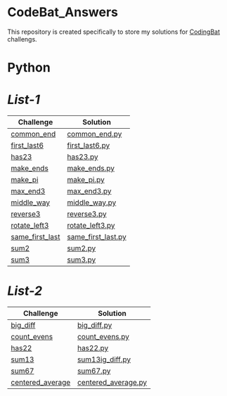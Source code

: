 # CodeBat_Answers
This repository is created specifically to store my solutions for [CodingBat](https://codingbat.com/python) challengs.
# Python
# _List-1_
| **Challenge**    |**Solution** |
| ------------- | ------------|
|[common_end](https://codingbat.com/prob/p147755) | [common_end.py](https://github.com/Luel-Hagos/CodeBat_Answers/blob/master/List-1/common_end.py) |
|[first_last6](https://codingbat.com/prob/p181624)  |[first_last6.py](https://github.com/Luel-Hagos/CodeBat_Answers/blob/master/List-1/first_last6.py) |
|[has23](https://codingbat.com/prob/p177892) |[has23.py](https://github.com/Luel-Hagos/CodeBat_Answers/blob/master/List-1/has23.py)  |
|[make_ends](https://codingbat.com/prob/p124806)  | [make_ends.py](https://github.com/Luel-Hagos/CodeBat_Answers/blob/master/List-1/make_ends.py) |
|[make_pi](https://codingbat.com/prob/p113659)  |[make_pi.py](https://github.com/Luel-Hagos/CodeBat_Answers/blob/master/List-1/make_pi.py)|
| [max_end3](https://codingbat.com/prob/p135290) |[max_end3.py](https://github.com/Luel-Hagos/CodeBat_Answers/blob/master/List-1/max_end3.py)  |
|[middle_way](https://codingbat.com/prob/p171011)  |[middle_way.py](https://github.com/Luel-Hagos/CodeBat_Answers/blob/master/List-1/middle_way.py)  |
| [reverse3](https://codingbat.com/prob/p192962) |[reverse3.py](https://github.com/Luel-Hagos/CodeBat_Answers/blob/master/List-1/reverse3.py)  |
|[rotate_left3](https://codingbat.com/prob/p148661)  |[rotate_left3.py](https://github.com/Luel-Hagos/CodeBat_Answers/blob/master/List-1/rotate_left3.py)  |
| [same_first_last](https://codingbat.com/prob/p179078) | [same_first_last.py](https://github.com/Luel-Hagos/CodeBat_Answers/blob/master/List-1/same_first_last.py) |
|[sum2](https://codingbat.com/prob/p192589)  |[sum2.py](https://github.com/Luel-Hagos/CodeBat_Answers/blob/master/List-1/sum2.py)  |
|[sum3](https://codingbat.com/prob/p191645)  |[sum3.py](https://github.com/Luel-Hagos/CodeBat_Answers/blob/master/List-1/sum3.py)  |

# _List-2_
| **Challenge**    |**Solution** |
| ------------- | ------------|
| [big_diff](https://codingbat.com/prob/p184853)| [big_diff.py](https://github.com/Luel-Hagos/CodeBat_Answers/blob/master/List-2/big_diff.py)|
|[count_evens](https://codingbat.com/prob/p189616)|[count_evens.py](https://github.com/Luel-Hagos/CodeBat_Answers/blob/master/List-2/count_evens.py)|
|[has22](https://codingbat.com/prob/p119308)|[has22.py](https://github.com/Luel-Hagos/CodeBat_Answers/blob/master/List-2/has22.py)|
|[sum13](https://codingbat.com/prob/p167025)|[sum13ig_diff.py](https://github.com/Luel-Hagos/CodeBat_Answers/blob/master/List-2/sum13ig_diff.py)|
|[sum67](https://codingbat.com/prob/p108886)|[sum67.py](https://github.com/Luel-Hagos/CodeBat_Answers/blob/master/List-2/sum67.py)|
|[centered_average](https://codingbat.com/prob/p126968)|[centered_average.py](https://github.com/Luel-Hagos/CodeBat_Answers/blob/master/List-2/centered_average.py)|



